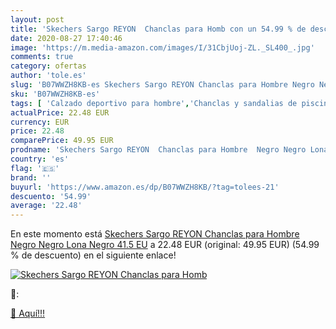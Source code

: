 ```yaml
---
layout: post
title: 'Skechers Sargo REYON  Chanclas para Homb con un 54.99 % de descuento'
date: 2020-08-27 17:40:46
image: 'https://m.media-amazon.com/images/I/31CbjUoj-ZL._SL400_.jpg'
comments: true
category: ofertas
author: 'tole.es'
slug: 'B07WWZH8KB-es Skechers Sargo REYON Chanclas para Hombre Negro Negro Lona...'
sku: 'B07WWZH8KB-es'
tags: [ 'Calzado deportivo para hombre','Chanclas y sandalias de piscina para hombre','Sandalias de vestir para hombre','Zapatillas y calzado deportivo para hombre','Zapatos','Zapatos para hombre','Zapatos y complementos','chanclas', ]
actualPrice: 22.48 EUR
currency: EUR
price: 22.48
comparePrice: 49.95 EUR
prodname: 'Skechers Sargo REYON  Chanclas para Hombre  Negro Negro Lona Negro  41.5 EU'
country: 'es'
flag: '🇪🇸'
brand: ''
buyurl: 'https://www.amazon.es/dp/B07WWZH8KB/?tag=tolees-21'
descuento: '54.99'
average: '22.48'
---
```


En este momento está [Skechers Sargo REYON  Chanclas para Hombre  Negro Negro Lona Negro  41.5 EU](https://www.amazon.es/dp/B07WWZH8KB/?tag=tolees-21) a 22.48 EUR (original: 49.95 EUR) (54.99 %  de descuento) en el siguiente enlace!

[![Skechers Sargo REYON  Chanclas para Homb](https://m.media-amazon.com/images/I/31CbjUoj-ZL._SL400_.jpg)](https://www.amazon.es/dp/B07WWZH8KB/?tag=tolees-21)

🔎:


[🛒 Aquí!!!](https://www.amazon.es/dp/B07WWZH8KB/?tag=tolees-21)
